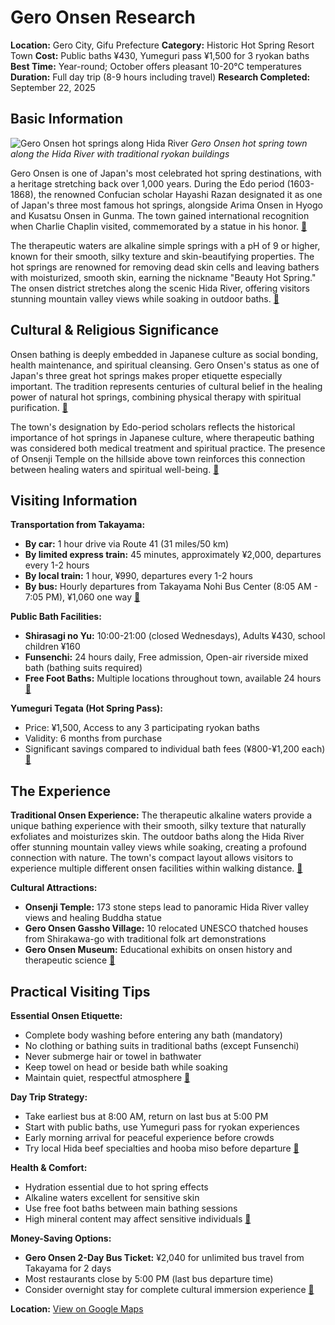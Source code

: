# Gero Onsen Research

**Location:** Gero City, Gifu Prefecture
**Category:** Historic Hot Spring Resort Town
**Cost:** Public baths ¥430, Yumeguri pass ¥1,500 for 3 ryokan baths
**Best Time:** Year-round; October offers pleasant 10-20°C temperatures
**Duration:** Full day trip (8-9 hours including travel)
**Research Completed:** September 22, 2025

## Basic Information

![Gero Onsen hot springs along Hida River](https://res-4.cloudinary.com/jnto/image/upload/w_750,h_503,c_fill,f_auto,fl_lossy,q_auto/v1508517139/gifu/Gifu1328_1.jpg)
*Gero Onsen hot spring town along the Hida River with traditional ryokan buildings*

Gero Onsen is one of Japan's most celebrated hot spring destinations, with a heritage stretching back over 1,000 years. During the Edo period (1603-1868), the renowned Confucian scholar Hayashi Razan designated it as one of Japan's three most famous hot springs, alongside Arima Onsen in Hyogo and Kusatsu Onsen in Gunma. The town gained international recognition when Charlie Chaplin visited, commemorated by a statue in his honor. [🔗](https://www.japan.travel/en/spot/2033/)

The therapeutic waters are alkaline simple springs with a pH of 9 or higher, known for their smooth, silky texture and skin-beautifying properties. The hot springs are renowned for removing dead skin cells and leaving bathers with moisturized, smooth skin, earning the nickname "Beauty Hot Spring." The onsen district stretches along the scenic Hida River, offering visitors stunning mountain valley views while soaking in outdoor baths. [🔗](https://www.japan-guide.com/e/e5990.html)

## Cultural & Religious Significance

Onsen bathing is deeply embedded in Japanese culture as social bonding, health maintenance, and spiritual cleansing. Gero Onsen's status as one of Japan's three great hot springs makes proper etiquette especially important. The tradition represents centuries of cultural belief in the healing power of natural hot springs, combining physical therapy with spiritual purification. [🔗](https://www.japan.travel/en/ph/story/onsen-etiquette/)

The town's designation by Edo-period scholars reflects the historical importance of hot springs in Japanese culture, where therapeutic bathing was considered both medical treatment and spiritual practice. The presence of Onsenji Temple on the hillside above town reinforces this connection between healing waters and spiritual well-being. [🔗](https://matcha-jp.com/en/4109)

## Visiting Information

**Transportation from Takayama:**
- **By car:** 1 hour drive via Route 41 (31 miles/50 km)
- **By limited express train:** 45 minutes, approximately ¥2,000, departures every 1-2 hours
- **By local train:** 1 hour, ¥990, departures every 1-2 hours
- **By bus:** Hourly departures from Takayama Nohi Bus Center (8:05 AM - 7:05 PM), ¥1,060 one way [🔗](https://matcha-jp.com/en/4109)

**Public Bath Facilities:**
- **Shirasagi no Yu:** 10:00-21:00 (closed Wednesdays), Adults ¥430, school children ¥160
- **Funsenchi:** 24 hours daily, Free admission, Open-air riverside mixed bath (bathing suits required)
- **Free Foot Baths:** Multiple locations throughout town, available 24 hours [🔗](https://www.japan-guide.com/e/e5990.html)

**Yumeguri Tegata (Hot Spring Pass):**
- Price: ¥1,500, Access to any 3 participating ryokan baths
- Validity: 6 months from purchase
- Significant savings compared to individual bath fees (¥800-¥1,200 each) [🔗](https://www.snowmonkeyresorts.com/tours/1-day-tour-from-takayama-unveiling-the-charm-of-gero-onsen/)

## The Experience

**Traditional Onsen Experience:**
The therapeutic alkaline waters provide a unique bathing experience with their smooth, silky texture that naturally exfoliates and moisturizes skin. The outdoor baths along the Hida River offer stunning mountain valley views while soaking, creating a profound connection with nature. The town's compact layout allows visitors to experience multiple different onsen facilities within walking distance. [🔗](https://www.japan.travel/en/spot/2033/)

**Cultural Attractions:**
- **Onsenji Temple:** 173 stone steps lead to panoramic Hida River valley views and healing Buddha statue
- **Gero Onsen Gassho Village:** 10 relocated UNESCO thatched houses from Shirakawa-go with traditional folk art demonstrations
- **Gero Onsen Museum:** Educational exhibits on onsen history and therapeutic science [🔗](https://matcha-jp.com/en/4109)

## Practical Visiting Tips

**Essential Onsen Etiquette:**
- Complete body washing before entering any bath (mandatory)
- No clothing or bathing suits in traditional baths (except Funsenchi)
- Never submerge hair or towel in bathwater
- Keep towel on head or beside bath while soaking
- Maintain quiet, respectful atmosphere [🔗](https://www.japan.travel/en/ph/story/onsen-etiquette/)

**Day Trip Strategy:**
- Take earliest bus at 8:00 AM, return on last bus at 5:00 PM
- Start with public baths, use Yumeguri pass for ryokan experiences
- Early morning arrival for peaceful experience before crowds
- Try local Hida beef specialties and hooba miso before departure [🔗](https://matcha-jp.com/en/4109)

**Health & Comfort:**
- Hydration essential due to hot spring effects
- Alkaline waters excellent for sensitive skin
- Use free foot baths between main bathing sessions
- High mineral content may affect sensitive individuals [🔗](https://weatherspark.com/y/143604/Average-Weather-in-Gero-Japan-Year-Round)

**Money-Saving Options:**
- **Gero Onsen 2-Day Bus Ticket:** ¥2,040 for unlimited bus travel from Takayama for 2 days
- Most restaurants close by 5:00 PM (last bus departure time)
- Consider overnight stay for complete cultural immersion experience [🔗](https://www.snowmonkeyresorts.com/tours/1-day-tour-from-takayama-unveiling-the-charm-of-gero-onsen/)

**Location:** [View on Google Maps](https://www.google.com/maps/place/35.8000,137.2500)